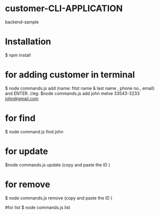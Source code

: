 # customer-CLI-APPLICATION
backend-sample



# Installation
$ npm install


# for adding customer in terminal 

$ node commands.js add (name: fitst name & last name , phone no., email) and ENTER.
//eg:
$node commands.js add john melve  33543-3233  john@gmail.com



# for find 
 
$ node  command.js find  john 


# for update 

$node commands.js update (copy and paste the ID )

# for remove 

 $ node commands.js remove  (copy and paste the ID )
 
 #for list 
 $ node commands.js list
 
